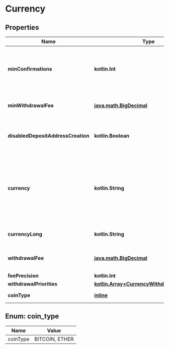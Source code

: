 
# Currency

## Properties
Name | Type | Description | Notes
------------ | ------------- | ------------- | -------------
**minConfirmations** | **kotlin.Int** | Minimum number of block chain confirmations before deposit is accepted. |  [optional]
**minWithdrawalFee** | [**java.math.BigDecimal**](java.math.BigDecimal.md) | The minimum transaction fee paid for withdrawals |  [optional]
**disabledDepositAddressCreation** | **kotlin.Boolean** | False if deposit address creation is disabled |  [optional]
**currency** | **kotlin.String** | The abbreviation of the currency. This abbreviation is used elsewhere in the API to identify the currency. | 
**currencyLong** | **kotlin.String** | The full name for the currency. | 
**withdrawalFee** | [**java.math.BigDecimal**](java.math.BigDecimal.md) | The total transaction fee paid for withdrawals | 
**feePrecision** | **kotlin.Int** | fee precision |  [optional]
**withdrawalPriorities** | [**kotlin.Array&lt;CurrencyWithdrawalPriorities&gt;**](CurrencyWithdrawalPriorities.md) |  |  [optional]
**coinType** | [**inline**](#CoinTypeEnum) | The type of the currency. | 


<a name="CoinTypeEnum"></a>
## Enum: coin_type
Name | Value
---- | -----
coinType | BITCOIN, ETHER



